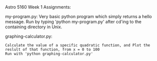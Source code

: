 Astro 5160 Week 1 Assignments:

my-program.py:
    Very basic python program which simply returns a hello message.
    Run by typing 'python my-program.py' after cd'ing to the containing directory in Unix.

graphing-calculator.py:

    Calculate the value of a specific quadratic function, and Plot the reslult of that function, from x = 0 to 100
    Run with 'python graphing-calculator.py'
